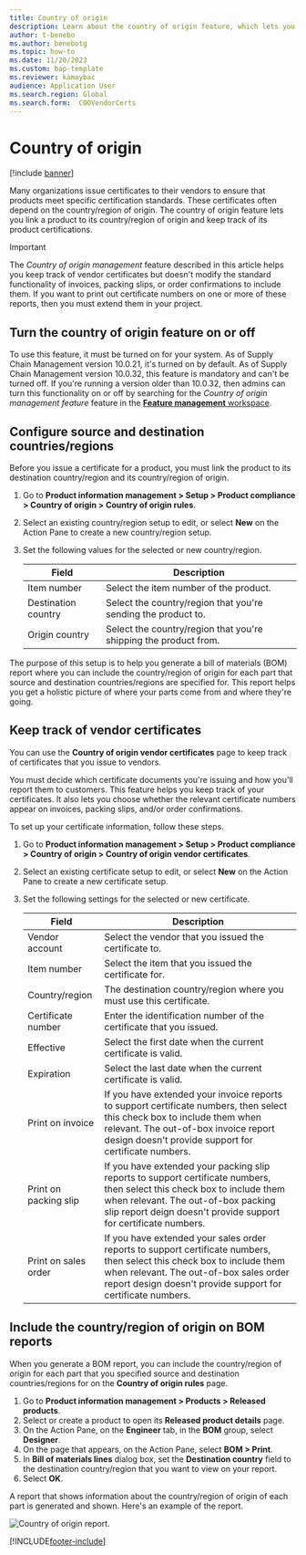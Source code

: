 ```yaml
---
title: Country of origin
description: Learn about the country of origin feature, which lets you link a product to its country/region of origin and keep track of its product certifications.
author: t-benebo
ms.author: benebotg
ms.topic: how-to
ms.date: 11/20/2023
ms.custom: bap-template
ms.reviewer: kamaybac
audience: Application User
ms.search.region: Global
ms.search.form:  COOVendorCerts
---
```


# Country of origin

[!include [banner](../includes/banner.md)]

Many organizations issue certificates to their vendors to ensure that products meet specific certification standards. These certificates often depend on the country/region of origin. The country of origin feature lets you link a product to its country/region of origin and keep track of its product certifications.

> [!IMPORTANT]
> The *Country of origin management* feature described in this article helps you keep track of vendor certificates but doesn't modify the standard functionality of invoices, packing slips, or order confirmations to include them. If you want to print out certificate numbers on one or more of these reports, then you must extend them in your project.

## Turn the country of origin feature on or off

To use this feature, it must be turned on for your system. As of Supply Chain Management version 10.0.21, it's turned on by default. As of Supply Chain Management version 10.0.32, this feature is mandatory and can't be turned off. If you're running a version older than 10.0.32, then admins can turn this functionality on or off by searching for the *Country of origin management feature* feature in the [**Feature management** workspace](../../fin-ops-core/fin-ops/get-started/feature-management/feature-management-overview.md).

## Configure source and destination countries/regions

Before you issue a certificate for a product, you must link the product to its destination country/region and its country/region of origin.

1. Go to **Product information management \> Setup \> Product compliance \> Country of origin \> Country of origin rules**.
2. Select an existing country/region setup to edit, or select **New** on the Action Pane to create a new country/region setup.
3. Set the following values for the selected or new country/region.

    | Field | Description |
    |---|---|
    | Item number | Select the item number of the product. |
    | Destination country | Select the country/region that you're sending the product to. |
    | Origin country | Select the country/region that you're shipping the product from. |

The purpose of this setup is to help you generate a bill of materials (BOM) report where you can include the country/region of origin for each part that source and destination countries/regions are specified for. This report helps you get a holistic picture of where your parts come from and where they're going.

## Keep track of vendor certificates

You can use the **Country of origin vendor certificates** page to keep track of certificates that you issue to vendors.

You must decide which certificate documents you're issuing and how you'll report them to customers. This feature helps you keep track of your certificates. It also lets you choose whether the relevant certificate numbers appear on invoices, packing slips, and/or order confirmations.

To set up your certificate information, follow these steps.

1. Go to **Product information management \> Setup \> Product compliance \> Country of origin \> Country of origin vendor certificates**.
2. Select an existing certificate setup to edit, or select **New** on the Action Pane to create a new certificate setup.
3. Set the following settings for the selected or new certificate.

    | Field | Description |
    |---|---|
    | Vendor account | Select the vendor that you issued the certificate to. |
    | Item number | Select the item that you issued the certificate for. |
    | Country/region | The destination country/region where you must use this certificate. |
    | Certificate number | Enter the identification number of the certificate that you issued. |
    | Effective | Select the first date when the current certificate is valid.|
    | Expiration | Select the last date when the current certificate is valid. |
    | Print on invoice | If you have extended your invoice reports to support certificate numbers, then select this check box to include them when relevant. The out-of-box invoice report design doesn't provide support for certificate numbers. |
    | Print on packing slip | If you have extended your packing slip reports to support certificate numbers, then select this check box to include them when relevant. The out-of-box packing slip report deign doesn't provide support for certificate numbers. |
    | Print on sales order | If you have extended your sales order reports to support certificate numbers, then select this check box to include them when relevant. The out-of-box sales order report design doesn't provide support for certificate numbers. |

## Include the country/region of origin on BOM reports

When you generate a BOM report, you can include the country/region of origin for each part that you specified source and destination countries/regions for on the **Country of origin rules** page.

1. Go to **Product information management \> Products \> Released products**.
1. Select or create a product to open its **Released product details** page.
1. On the Action Pane, on the **Engineer** tab, in the **BOM** group, select **Designer**.
1. On the page that appears, on the Action Pane, select **BOM \> Print**.
1. In **Bill of materials lines** dialog box, set the **Destination country** field to the destination country/region that you want to view on your report.
1. Select **OK**.

A report that shows information about the country/region of origin of each part is generated and shown. Here's an example of the report.

![Country of origin report.](media/country-of-origin-report.png "Country of origin report")


[!INCLUDE[footer-include](../../includes/footer-banner.md)]
